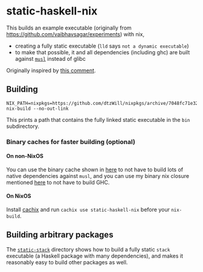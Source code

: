 # static-haskell-nix

This builds an example executable (originally from https://github.com/vaibhavsagar/experiments) with nix,

* creating a fully static executable (`lld` says `not a dynamic executable`)
* to make that possible, it and all dependencies (including ghc) are built against [`musl`](https://www.musl-libc.org/) instead of glibc

Originally inspired by [this comment](https://github.com/NixOS/nixpkgs/pull/37598#issuecomment-375117019).

## Building

```
NIX_PATH=nixpkgs=https://github.com/dtzWill/nixpkgs/archive/7048fc71e325c69ddfa62309c0b661b430774eac.tar.gz nix-build --no-out-link
```

This prints a path that contains the fully linked static executable in the `bin` subdirectory.

### Binary caches for faster building (optional)

#### On non-NixOS

You can use the binary cache shown in [here](https://github.com/NixOS/nixpkgs/pull/34645) to not have to build lots of native dependencies against `musl`,
and you can use my binary nix closure mentioned [here](https://github.com/NixOS/nixpkgs/pull/37598#issuecomment-396760267) to not have to build GHC.

#### On NixOS

Install [cachix](https://cachix.org) and run `cachix use static-haskell-nix` before your `nix-build`.

## Building arbitrary packages

The [`static-stack`](./static-stack) directory shows how to build a fully static `stack` executable (a Haskell package with many dependencies), and makes it reasonably easy to build other packages as well.
